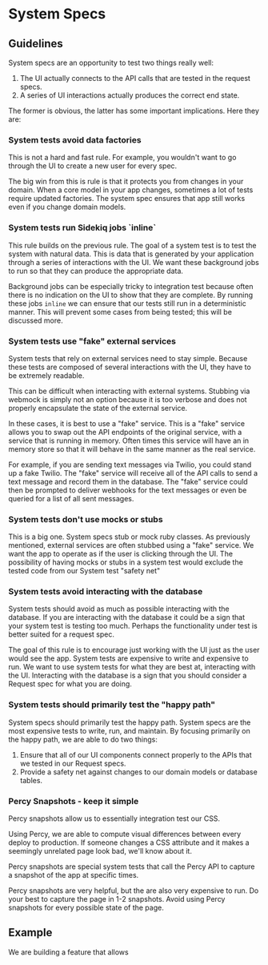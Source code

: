 # System Specs

## Guidelines

System specs are an opportunity to test two things really well:

1. &#x20;The UI actually connects to the API calls that are tested in the request specs.
2. &#x20;A series of UI interactions actually produces the correct end state.

The former is obvious, the latter has some important implications.  Here they are:

### System tests avoid data factories

This is not a hard and fast rule.  For example, you wouldn't want to go through the UI to create a new user for every spec. &#x20;

The big win from this is rule is that it protects you from changes in your domain.  When a core model in your app changes, sometimes a lot of tests require updated factories.  The system spec ensures that app still works even if you change domain models.

### System tests run Sidekiq jobs \`inline\`

This rule builds on the previous rule.  The goal of a system test is to test the system with natural data.  This is data that is generated by your application through a series of interactions with the UI.  We want these background jobs to run so that they can produce the appropriate data. &#x20;

Background jobs can be especially tricky to integration test because often there is no indication on the UI to show that they are complete.  By running these jobs `inline` we can ensure that our tests still run in a deterministic manner.  This will prevent some cases from being tested; this will be discussed more.

### System tests use "fake" external services

System tests that rely on external services need to stay simple.  Because these tests are composed of several interactions with the UI, they have to be extremely readable.

This can be difficult when interacting with external systems.  Stubbing via webmock is simply not an option because it is too verbose and does not properly encapsulate the state of the external service.

In these cases, it is best to use a "fake" service.  This is a "fake" service allows you to swap out the API endpoints of the original service, with a service that is running in memory.  Often times this service will have an in memory store so that it will behave in the same manner as the real service.

For example, if you are sending text messages via Twilio, you could stand up a fake Twilio.  The "fake" service will receive all of the API calls to send a text message and record them in the database.  The "fake" service could then be prompted to deliver webhooks for the text messages or even be queried for a list of all sent messages.

### System tests don't use mocks or stubs

This is a big one.  System specs stub or mock ruby classes.  As previously mentioned, external services are often stubbed using a "fake" service.  We want the app to operate as if the user is clicking through the UI.  The possibility of having mocks or stubs in a system test would exclude the tested code from our System test "safety net"

### System tests avoid interacting with the database

System tests should avoid as much as possible interacting with the database.  If you are interacting with the database it could be a sign that your system test is testing too much.  Perhaps the functionality under test is better suited for a request spec.

The goal of this rule is to encourage just working with the UI just as the user would see the app.  System tests are expensive to write and expensive to run.  We want to use system tests for what they are best at, interacting with the UI.  Interacting with the database is a sign that you should consider a Request spec for what you are doing.

### System tests should primarily test the "happy path"

System specs should primarily test the happy path.  System specs are the most expensive tests to write, run, and maintain.  By focusing primarily on the happy path, we are able to do two things:

1. Ensure that all of our UI components connect properly to the APIs that we tested in our Request specs.
2. Provide a safety net against changes to our domain models or database tables.

### Percy Snapshots - keep it simple

Percy snapshots allow us to essentially integration test our CSS.

Using Percy, we are able to compute visual differences between every deploy to production.  If someone changes a CSS attribute and it makes a seemingly unrelated page look bad, we'll know about it.

Percy snapshots are special system tests that call the Percy API to capture a snapshot of the app at specific times. &#x20;

Percy snapshots are very helpful, but the are also very expensive to run.  Do your best to capture the page in 1-2 snapshots.  Avoid using Percy snapshots for every possible state of the page.

## Example

We are building a feature that allows&#x20;
